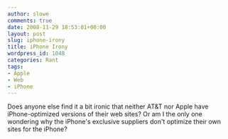 ```yaml
---
author: slowe
comments: true
date: 2008-11-29 18:53:01+00:00
layout: post
slug: iphone-irony
title: iPhone Irony
wordpress_id: 1048
categories: Rant
tags:
- Apple
- Web
- iPhone
---
```


Does anyone else find it a bit ironic that neither AT&T nor Apple have iPhone-optimized versions of their web sites? Or am I the only one wondering why the iPhone's exclusive suppliers don't optimize their own sites for the iPhone?
